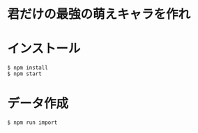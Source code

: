 # 君だけの最強の萌えキャラを作れ

# インストール

```shell
$ npm install
$ npm start
```

# データ作成

```shell
$ npm run import
```
